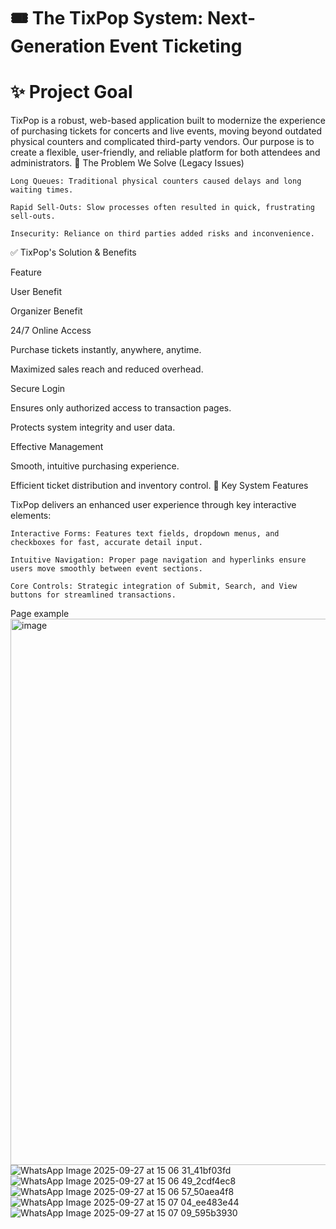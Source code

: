 # 🎟️ The TixPop System: Next-Generation Event Ticketing
# ✨ Project Goal

TixPop is a robust, web-based application built to modernize the experience of purchasing tickets for concerts and live events, moving beyond outdated physical counters and complicated third-party vendors. Our purpose is to create a flexible, user-friendly, and reliable platform for both attendees and administrators.
🚫 The Problem We Solve (Legacy Issues)

    Long Queues: Traditional physical counters caused delays and long waiting times.

    Rapid Sell-Outs: Slow processes often resulted in quick, frustrating sell-outs.

    Insecurity: Reliance on third parties added risks and inconvenience.

✅ TixPop's Solution & Benefits

Feature
	

User Benefit
	

Organizer Benefit

24/7 Online Access
	

Purchase tickets instantly, anywhere, anytime.
	

Maximized sales reach and reduced overhead.

Secure Login
	

Ensures only authorized access to transaction pages.
	

Protects system integrity and user data.

Effective Management
	

Smooth, intuitive purchasing experience.
	

Efficient ticket distribution and inventory control.
🚀 Key System Features

TixPop delivers an enhanced user experience through key interactive elements:

    Interactive Forms: Features text fields, dropdown menus, and checkboxes for fast, accurate detail input.

    Intuitive Navigation: Proper page navigation and hyperlinks ensure users move smoothly between event sections.

    Core Controls: Strategic integration of Submit, Search, and View buttons for streamlined transactions.


Page example
<img width="1915" height="874" alt="image" src="https://github.com/user-attachments/assets/1dbc3109-e062-405a-9bee-174fcba9ee91" />
![WhatsApp Image 2025-09-27 at 15 06 31_41bf03fd](https://github.com/user-attachments/assets/b9870fbf-1525-445a-bc1f-ecdf1589f1dc)
![WhatsApp Image 2025-09-27 at 15 06 49_2cdf4ec8](https://github.com/user-attachments/assets/9df6103b-68ba-4836-801c-e19bd4943c05)
![WhatsApp Image 2025-09-27 at 15 06 57_50aea4f8](https://github.com/user-attachments/assets/3a394b1f-5ec2-4d3b-9a25-bfd850377860)
![WhatsApp Image 2025-09-27 at 15 07 04_ee483e44](https://github.com/user-attachments/assets/605ffab1-3292-4fc0-806a-0aae291f2b65)
![WhatsApp Image 2025-09-27 at 15 07 09_595b3930](https://github.com/user-attachments/assets/bfeed2b9-cade-4db7-8327-c5eec94c25c1)





